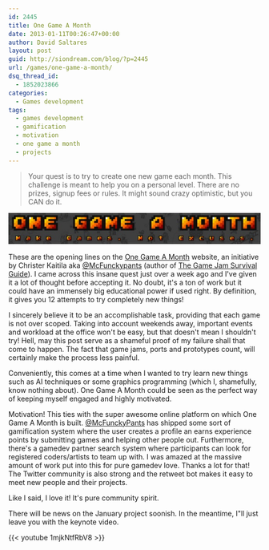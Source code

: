 ```yaml
---
id: 2445
title: One Game A Month
date: 2013-01-11T00:26:47+00:00
author: David Saltares
layout: post
guid: http://siondream.com/blog/?p=2445
url: /games/one-game-a-month/
dsq_thread_id:
  - 1852023866
categories:
  - Games development
tags:
  - games development
  - gamification
  - motivation
  - one game a month
  - projects
---
```



> Your quest is to try to create one new game each month. This challenge is meant to help you on a personal level. There are no prizes, signup fees or rules. It might sound crazy optimistic, but you CAN do it. 

![onegameamonth.jpg](/img/wp/onegameamonth.jpg)

These are the opening lines on the [One Game A Month](http://www.onegameamonth.com/) website, an initiative by Christer Kaitila aka [@McFunckypants](https://twitter.com/McFunkypants) (author of [The Game Jam Survival Guide](http://www.packtpub.com/game-jam-survival-guide/book)). I came across this insane quest just over a week ago and I've given it a lot of thought before accepting it. No doubt, it's a ton of work but it could have an immensely big educational power if used right. By definition, it gives you 12 attempts to try completely new things!

I sincerely believe it to be an accomplishable task, providing that each game is not over scoped. Taking into account weekends away, important events and workload at the office won't be easy, but that doesn't mean I shouldn't try! Hell, may this post serve as a shameful proof of my failure shall that come to happen. The fact that game jams, ports and prototypes count, will certainly make the process less painful.

Conveniently, this comes at a time when I wanted to try learn new things such as AI techniques or some graphics programming (which I, shamefully, know nothing about). One Game A Month could be seen as the perfect way of keeping myself engaged and highly motivated.

Motivation! This ties with the super awesome online platform on which One Game A Month is built. [@McFunckyPants](https://twitter.com/McFunkypants) has shipped some sort of gamification system where the user creates a profile an earns experience points by submitting games and helping other people out. Furthermore, there's a gamedev partner search system where participants can look for registered coders/artists to team up with. I was amazed at the massive amount of work put into this for pure gamedev love. Thanks a lot for that! The Twitter community is also strong and the retweet bot makes it easy to meet new people and their projects.

Like I said, I love it! It's pure community spirit.

There will be news on the January project soonish. In the meantime, I"ll just leave you with the keynote video.

{{< youtube 1mjkNtfRbV8 >}}